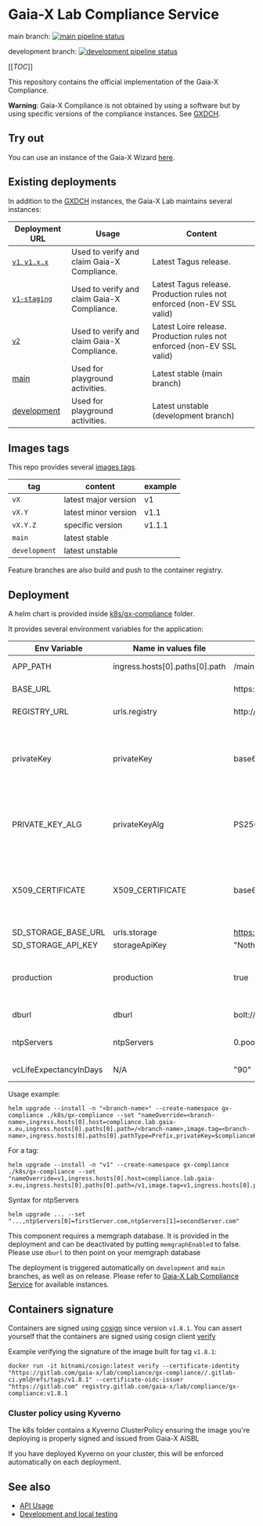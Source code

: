 # Gaia-X Lab Compliance Service

main
branch: [![main pipeline status](https://gitlab.com/gaia-x/lab/compliance/gx-compliance/badges/main/pipeline.svg)](https://gitlab.com/gaia-x/lab/compliance/gx-compliance/-/commits/main)

development
branch: [![development pipeline status](https://gitlab.com/gaia-x/lab/compliance/gx-compliance/badges/development/pipeline.svg)](https://gitlab.com/gaia-x/lab/compliance/gx-compliance/-/commits/development)

[[_TOC_]]

This repository contains the official implementation of the Gaia-X Compliance.

**Warning**: Gaia-X Compliance is not obtained by using a software but by using specific versions of the compliance
instances. See [GXDCH](https://gaia-x.eu/gxdch/).

## Try out

You can use an instance of the Gaia-X Wizard [here](https://wizard.lab.gaia-x.eu).

## Existing deployments

In addition to the [GXDCH](https://gaia-x.eu/gxdch/) instances, the Gaia-X Lab maintains several instances:

| Deployment URL                                                    | Usage                                                    | Content                                                                |
|-------------------------------------------------------------------|----------------------------------------------------------|------------------------------------------------------------------------|
| [`v1`, `v1.x.x`](https://compliance.lab.gaia-x.eu/v1/docs/)       | Used to verify and claim Gaia-X Compliance.              | Latest Tagus release.                                                  |
| [`v1-staging`](https://compliance.lab.gaia-x.eu/v1-staging/docs/) | Used to verify and claim Gaia-X Compliance.              | Latest Tagus release. Production rules not enforced (non-EV SSL valid) |
| [`v2`](https://compliance.lab.gaia-x.eu/v2/docs/)                 | Used to verify and claim Gaia-X Compliance.              | Latest Loire release. Production rules not enforced (non-EV SSL valid) |
| [main](https://compliance.lab.gaia-x.eu/main/docs/)               | Used for playground activities.                          | Latest stable (main branch)                                            |
| [development](https://compliance.lab.gaia-x.eu/development/docs/) | Used for playground activities.                          | Latest unstable (development branch)                                   |

## Images tags

This repo provides
several [images tags](https://gitlab.com/gaia-x/lab/compliance/gx-compliance/container_registry/3036427).

| tag           | content              | example |
|---------------|----------------------|---------|
| `vX`          | latest major version | v1      |
| `vX.Y`        | latest minor version | v1.1    |
| `vX.Y.Z`      | specific version     | v1.1.1  |
| `main`        | latest stable        |         |
| `development` | latest unstable      |         |

Feature branches are also build and push to the container registry.

## Deployment

A helm chart is provided inside <a href="k8s/gx-compliance">k8s/gx-compliance</a> folder.

It provides several environment variables for the application:

| Env Variable           | Name in values file            | Default value                                                                                   | Note                                                                                                                                                                                |
|------------------------|--------------------------------|-------------------------------------------------------------------------------------------------|-------------------------------------------------------------------------------------------------------------------------------------------------------------------------------------|
| APP_PATH               | ingress.hosts[0].paths[0].path | /main                                                                                           | Deployment path of the application                                                                                                                                                  |
| BASE_URL               |                                | https://<ingress.hosts[0].host>/<ingress.hosts[0].paths[0].path>                                | URL of the deployed application                                                                                                                                                     |
| REGISTRY_URL           | urls.registry                  | http://<ingress.hosts[0].host>.replace("compliance","registry")/<ingress.hosts[0].path[0].path> | defaulted to same namespace registry                                                                                                                                                |
| privateKey             | privateKey                     | base64 value of "empty"                                                                         | This value is assigned automatically and contains the privateKey content. Stored in a secret in the cluster                                                                         |
| PRIVATE_KEY_ALG        | privateKeyAlg                  | PS256                                                                                           | the private key signature algorithm such as the ones described in the [`JsonWebSignature2020` library readme](https://gitlab.com/gaia-x/lab/json-web-signature-2020#key-algorithms) | This value is assigned automatically and contains the privateKeyAlg content. Stored in a secret in the cluster  |
| X509_CERTIFICATE       | X509_CERTIFICATE               | base64 value of "empty"                                                                         | This value is assigned automatically and contains the x509 certificate chain. Stored in a secret in the cluster                                                                     |
| SD_STORAGE_BASE_URL    | urls.storage                   | https://example-storage.lab.gaia-x.eu                                                           |                                                                                                                                                                                     |
| SD_STORAGE_API_KEY     | storageApiKey                  | "Nothing"                                                                                       |                                                                                                                                                                                     |
| production             | production                     | true                                                                                            | Whether the component is deployed on production mode. Enables more checks                                                                                                           |
| dburl                  | dburl                          | bolt://{{ include "gx-compliance.fullname" . \| trunc 50 \| trimSuffix "-"}}-memgraph:7687      | URL to connect to memgraph                                                                                                                                                          |
| ntpServers             | ntpServers                     | 0.pool.ntp.org,1.pool.ntp.org,2.pool.ntp.org,3.pool.ntp.org                                     | Array of NTP servers to call. Will be piped to toJson and quote                                                                                                                     |
| vcLifeExpectancyInDays | N/A                            | "90"                                                                                            | Lifetime duration of issued VCs in days                                                                                                                                             |

Usage example:

```shell
helm upgrade --install -n "<branch-name>" --create-namespace gx-compliance ./k8s/gx-compliance --set "nameOverride=<branch-name>,ingress.hosts[0].host=compliance.lab.gaia-x.eu,ingress.hosts[0].paths[0].path=/<branch-name>,image.tag=<branch-name>,ingress.hosts[0].paths[0].pathType=Prefix,privateKey=$complianceKey,privateKeyAlg=$complianceKeyAlg,X509_CERTIFICATE=$complianceCert"
```

For a tag:

```shell
helm upgrade --install -n "v1" --create-namespace gx-compliance ./k8s/gx-compliance --set "nameOverride=v1,ingress.hosts[0].host=compliance.lab.gaia-x.eu,ingress.hosts[0].paths[0].path=/v1,image.tag=v1,ingress.hosts[0].paths[0].pathType=Prefix,privateKey=$complianceKey,privateKeyAlg=$complianceKeyAlg,X509_CERTIFICATE=$complianceCert"
```

Syntax for ntpServers
```shell
helm upgrade ... --set "...,ntpServers[0]=firstServer.com,ntpServers[1]=secondServer.com"
```

This component requires a memgraph database. It is provided in the deployment and can be deactivated by putting `memgraphEnabled` to false. Please use `dburl` to then point on your memgraph database

The deployment is triggered automatically on `development` and `main` branches, as well as on release. Please refer
to [Gaia-X Lab Compliance Service](#gaia-x-lab-compliance-service) for available instances.

## Containers signature

Containers are signed using [cosign](https://docs.gitlab.com/ee/ci/yaml/signing_examples.html) since version `v1.8.1`. You can assert yourself
that the containers are signed using cosign client [verify](https://docs.gitlab.com/ee/ci/yaml/signing_examples.html#container-images-1)

Example verifying the signature of the image built for tag `v1.8.1`:

```shell
docker run -it bitnami/cosign:latest verify --certificate-identity "https://gitlab.com/gaia-x/lab/compliance/gx-compliance//.gitlab-ci.yml@refs/tags/v1.8.1" --certificate-oidc-issuer "https://gitlab.com" registry.gitlab.com/gaia-x/lab/compliance/gx-compliance:v1.8.1
```

### Cluster policy using Kyverno

The k8s folder contains a Kyverno ClusterPolicy ensuring the image you're deploying is properly signed and issued from Gaia-X AISBL

If you have deployed Kyverno on your cluster, this will be enforced automatically on each deployment.

## See also

- [API Usage](./README-api.md)
- [Development and local testing](./README-developer.md)
